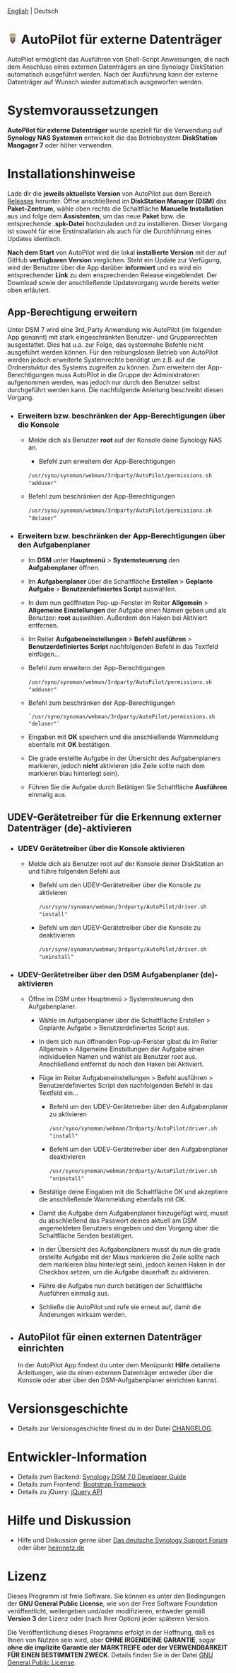 [English](README_en.md) | Deutsch

# ![Package icon](/ui/images/icon_24.png) AutoPilot für externe Datenträger
AutoPilot ermöglicht das Ausführen von Shell-Script Anweisungen, die nach dem Anschluss eines externen Datenträgers an eine Synology DiskStation automatisch ausgeführt werden. Nach der Ausführung kann der externe Datenträger auf Wunsch wieder automatisch ausgeworfen werden.

# Systemvoraussetzungen
**AutoPilot für externe Datenträger** wurde speziell für die Verwendung auf **Synology NAS Systemen** entwickelt die das Betriebsystem **DiskStation Mangager 7** oder höher verwenden.

# Installationshinweise
Lade dir die **jeweils aktuellste Version** von AutoPilot aus dem Bereich [Releases](https://github.com/toafez/AutoPilot/releases) herunter. Öffne anschließend im **DiskStation Manager (DSM)** das **Paket-Zentrum**, wähle oben rechts die Schaltfläche **Manuelle Installation** aus und folge dem **Assistenten**, um das neue **Paket** bzw. die entsprechende **.spk-Datei** hochzuladen und zu installieren. Dieser Vorgang ist sowohl für eine Erstinstallation als auch für die Durchführung eines Updates identisch.

**Nach dem Start** von AutoPilot wird die lokal **installierte Version** mit der auf GitHub **verfügbaren Version** verglichen. Steht ein Update zur Verfügung, wird der Benutzer über die App darüber **informiert** und es wird ein entsprechender **Link** zu dem ensprechenden Release eingeblendet. Der Download sowie der anschließende Updatevorgang wurde bereits weiter oben erläutert.

## App-Berechtigung erweitern
Unter DSM 7 wird eine 3rd_Party Anwendung wie AutoPilot (im folgenden App genannt) mit stark eingeschränkten Benutzer- und Gruppenrechten ausgestattet. Dies hat u.a. zur Folge, das systemnahe Befehle nicht ausgeführt werden können. Für den reibungslosen Betrieb von AutoPilot werden jedoch erweiterte Systemrechte benötigt um z.B. auf die Ordnerstuktur des Systems zugreifen zu können. Zum erweitern der App-Berechtigungen muss AutoPilot in die Gruppe der Administratoren aufgenommen werden, was jedoch nur durch den Benutzer selbst durchgeführt werden kann. Die nachfolgende Anleitung beschreibt diesen Vorgang.

- ### Erweitern bzw. beschränken der App-Berechtigungen über die Konsole
    - Melde dich als Benutzer **root** auf der Konsole deine Synology NAS an.
        - Befehl zum erweitern der App-Berechtigungen
        
        `/usr/syno/synoman/webman/3rdparty/AutoPilot/permissions.sh "adduser"`

    - Befehl zum beschränken der App-Berechtigungen

        `/usr/syno/synoman/webman/3rdparty/AutoPilot/permissions.sh "deluser"`
 
- ### Erweitern bzw. beschränken der App-Berechtigungen über den Aufgabenplaner

    - Im **DSM** unter **Hauptmenü** > **Systemsteuerung** den **Aufgabenplaner** öffnen.
    - Im **Aufgabenplaner** über die Schaltfläche **Erstellen** > **Geplante Aufgabe** > **Benutzerdefiniertes Script** auswählen.
    - In dem nun geöffneten Pop-up-Fenster im Reiter **Allgemein** > **Allgemeine Einstellungen** der Aufgabe einen Namen geben und als Benutzer: **root** auswählen. Außerdem den Haken bei Aktiviert entfernen.
    - Im Reiter **Aufgabeneinstellungen** > **Befehl ausführen** > **Benutzerdefiniertes Script** nachfolgenden Befehl in das Textfeld einfügen...
    - Befehl zum erweitern der App-Berechtigungen

        `/usr/syno/synoman/webman/3rdparty/AutoPilot/permissions.sh "adduser"`

    - Befehl zum beschränken der App-Berechtigungen

          `/usr/syno/synoman/webman/3rdparty/AutoPilot/permissions.sh "deluser"`

    - Eingaben mit **OK** speichern und die anschließende Warnmeldung ebenfalls mit **OK** bestätigen.
    - Die grade erstellte Aufgabe in der Übersicht des Aufgabenplaners markieren, jedoch **nicht** aktivieren (die Zeile sollte nach dem markieren blau hinterlegt sein).
    - Führen Sie die Aufgabe durch Betätigen Sie Schaltfläche **Ausführen** einmalig aus.

## UDEV-Gerätetreiber für die Erkennung externer Datenträger (de)-aktivieren
- ### UDEV Gerätetreiber über die Konsole aktivieren
    - Melde dich als Benutzer root auf der Konsole deiner DiskStation an und führe folgenden Befehl aus
        - Befehl um den UDEV-Gerätetreiber über die Konsole zu aktivieren

          `/usr/syno/synoman/webman/3rdparty/AutoPilot/driver.sh "install"`

        - Befehl um den UDEV-Gerätetreiber über die Konsole zu deaktivieren

          `/usr/syno/synoman/webman/3rdparty/AutoPilot/driver.sh "uninstall"`

- ### UDEV-Gerätetreiber über den DSM Aufgabenplaner (de)-aktivieren
    - Öffne im DSM unter Hauptmenü > Systemsteuerung den Aufgabenplaner.
        - Wähle im Aufgabenplaner über die Schaltfläche Erstellen > Geplante Aufgabe > Benutzerdefiniertes Script aus.
        - In dem sich nun öffnenden Pop-up-Fenster gibst du im Reiter Allgemein > Allgemeine Einstellungen der Aufgabe einen individuellen Namen und wählst als Benutzer root aus. Anschließend entfernst du noch den Haken bei Aktiviert.
        - Füge im Reiter Aufgabeneinstellungen > Befehl ausführen > Benutzerdefiniertes Script den nachfolgenden Befehl in das Textfeld ein...

            - Befehl um den UDEV-Gerätetreiber über den Aufgabenplaner zu aktivieren

                `/usr/syno/synoman/webman/3rdparty/AutoPilot/driver.sh "install"`

            - Befehl um den UDEV-Gerätetreiber über den Aufgabenplaner deaktivieren

                `/usr/syno/synoman/webman/3rdparty/AutoPilot/driver.sh "uninstall"`

        - Bestätige deine Eingaben mit die Schaltfläche OK und akzeptiere die anschließende Warnmeldung ebenfalls mit OK.
        - Damit die Aufgabe dem Aufgabenplaner hinzugefügt wird, musst du abschließend das Passwort deines aktuell am DSM angemeldeten Benutzers eingeben und den Vorgang über die Schaltfläche Senden bestätigen.
        - In der Übersicht des Aufgabenplaners musst du nun die grade erstellte Aufgabe mit der Maus markieren die Zeile sollte nach dem markieren blau hinterlegt sein), jedoch keinen Haken in der Checkbox setzen, um die Aufgabe dauerhaft zu aktivieren.
        - Führe die Aufgabe nun durch betätigen der Schaltfläche Ausführen einmalig aus.
        - Schließe die AutoPilot und rufe sie erneut auf, damit die Änderungen wirksam werden.

- ## AutoPilot für einen externen Datenträger einrichten
  In der AutoPilot App findest du unter dem Menüpunkt **Hilfe** detailierte Anleitungen, wie du einen externen Datenträger entweder über die Konsole oder aber über den DSM-Aufgabenplaner einrichten kannst.

# Versionsgeschichte
- Details zur Versionsgeschichte finest du in der Datei [CHANGELOG](CHANGELOG).

# Entwickler-Information
- Details zum Backend: [Synology DSM 7.0 Developer Guide](https://help.synology.com/developer-guide/)
- Details zum Frontend: [Bootstrap Framework](https://getbootstrap.com/)
- Details zu jQuery: [jQuery API](https://api.jquery.com/)

# Hilfe und Diskussion
- Hilfe und Diskussion gerne über [Das deutsche Synology Support Forum](https://www.synology-forum.de) oder über [heimnetz.de](https://forum.heimnetz.de)

# Lizenz
Dieses Programm ist freie Software. Sie können es unter den Bedingungen der **GNU General Public License**, wie von der Free Software Foundation veröffentlicht, weitergeben und/oder modifizieren, entweder gemäß **Version 3** der Lizenz oder (nach Ihrer Option) jeder späteren Version.

Die Veröffentlichung dieses Programms erfolgt in der Hoffnung, daß es Ihnen von Nutzen sein wird, aber **OHNE IRGENDEINE GARANTIE**, sogar **ohne die implizite Garantie der MARKTREIFE oder der VERWENDBARKEIT FÜR EINEN BESTIMMTEN ZWECK**. Details finden Sie in der Datei [GNU General Public License](LICENSE).
